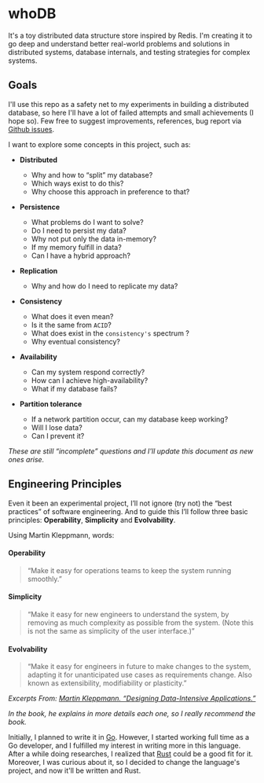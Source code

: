 # whoDB
It's a toy distributed data structure store inspired by Redis. I'm creating it to go deep and understand better real-world problems and solutions in distributed systems, database internals, and testing strategies for complex systems.

## Goals
I'll use this repo as a safety net to my experiments in building a distributed database, so here I'll have a lot of failed attempts and small achievements (I hope so).
Few free to suggest improvements, references, bug report via [Github issues](https://github.com/brunohenrique/whodb/issues/new).

I want to explore some concepts in this project, such as:

- **Distributed**
    - Why and how to “split” my database?
    - Which ways exist to do this?
    - Why choose this approach in preference to that?

- **Persistence**
    - What problems do I want to solve?
    - Do I need to persist my data?
    - Why not put only the data in-memory?
    - If my memory fulfill in data?
    - Can I have a hybrid approach?

- **Replication**
    - Why and how do I need to replicate my data?

- **Consistency**
    - What does it even mean?
    - Is it the same from `ACID`?
    - What does exist in the `consistency's` spectrum ?
    - Why eventual consistency?

- **Availability**
    - Can my system respond correctly?
    - How can I achieve high-availability?
    - What if my database fails?

- **Partition tolerance**
    - If a network partition occur, can my database keep working?
    - Will I lose data?
    - Can I prevent it?

_These are still “incomplete” questions and I'll update this document as new ones arise._

## Engineering Principles
Even it been an experimental project, I’ll not ignore (try not) the “best practices” of software engineering. And to guide this I’ll follow three basic principles: **Operability**, **Simplicity** and **Evolvability**.

Using Martin Kleppmann, words:

#### Operability
> “Make it easy for operations teams to keep the system running smoothly.”

#### Simplicity
> “Make it easy for new engineers to understand the system, by removing as much complexity as possible from the system. (Note this is not the same as simplicity of the user interface.)”

#### Evolvability
> “Make it easy for engineers in future to make changes to the system, adapting it for unanticipated use cases as requirements change. Also known as extensibility, modifiability or plasticity.”

_Excerpts From: [Martin Kleppmann. “Designing Data-Intensive Applications.”](http://shop.oreilly.com/product/0636920032175.do)_

_In the book, he explains in more details each one, so I really recommend the book._

Initially, I planned to write it in [Go](http://golang.org/). However, I started working full time as a Go developer, and I fulfilled my interest in writing more in this language. After a while doing researches, I realized that [Rust](https://www.rust-lang.org/) could be a good fit for it. Moreover, I was curious about it, so I decided to change the language's project, and now it'll be written and Rust.
